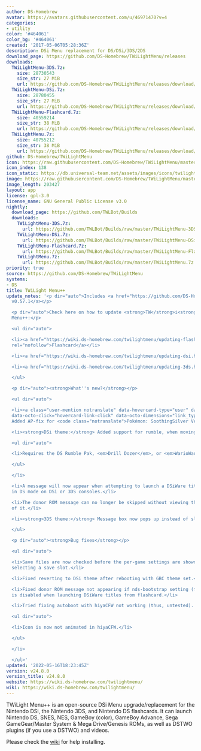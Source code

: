 ```yaml
---
author: DS-Homebrew
avatar: https://avatars.githubusercontent.com/u/46971470?v=4
categories:
- utility
color: '#464061'
color_bg: '#464061'
created: '2017-05-06T05:28:36Z'
description: DSi Menu replacement for DS/DSi/3DS/2DS
download_page: https://github.com/DS-Homebrew/TWiLightMenu/releases
downloads:
  TWiLightMenu-3DS.7z:
    size: 28730543
    size_str: 27 MiB
    url: https://github.com/DS-Homebrew/TWiLightMenu/releases/download/v24.8.0/TWiLightMenu-3DS.7z
  TWiLightMenu-DSi.7z:
    size: 28780455
    size_str: 27 MiB
    url: https://github.com/DS-Homebrew/TWiLightMenu/releases/download/v24.8.0/TWiLightMenu-DSi.7z
  TWiLightMenu-Flashcard.7z:
    size: 40559214
    size_str: 38 MiB
    url: https://github.com/DS-Homebrew/TWiLightMenu/releases/download/v24.8.0/TWiLightMenu-Flashcard.7z
  TWiLightMenu.7z:
    size: 40755212
    size_str: 38 MiB
    url: https://github.com/DS-Homebrew/TWiLightMenu/releases/download/v24.8.0/TWiLightMenu.7z
github: DS-Homebrew/TWiLightMenu
icon: https://raw.githubusercontent.com/DS-Homebrew/TWiLightMenu/master/booter/Twilight%2B%2B-animated%20icon-fix.gif
icon_index: 138
icon_static: https://db.universal-team.net/assets/images/icons/twilight-menu.png
image: https://raw.githubusercontent.com/DS-Homebrew/TWiLightMenu/master/logo.png
image_length: 203427
layout: app
license: gpl-3.0
license_name: GNU General Public License v3.0
nightly:
  download_page: https://github.com/TWLBot/Builds
  downloads:
    TWiLightMenu-3DS.7z:
      url: https://github.com/TWLBot/Builds/raw/master/TWiLightMenu-3DS.7z
    TWiLightMenu-DSi.7z:
      url: https://github.com/TWLBot/Builds/raw/master/TWiLightMenu-DSi.7z
    TWiLightMenu-Flashcard.7z:
      url: https://github.com/TWLBot/Builds/raw/master/TWiLightMenu-Flashcard.7z
    TWiLightMenu.7z:
      url: https://github.com/TWLBot/Builds/raw/master/TWiLightMenu.7z
priority: true
source: https://github.com/DS-Homebrew/TWiLightMenu
systems:
- DS
title: TWiLight Menu++
update_notes: '<p dir="auto">Includes <a href="https://github.com/DS-Homebrew/nds-bootstrap/releases/tag/v0.57.1">nds-bootstrap
  v0.57.1</a></p>

  <p dir="auto">Check here on how to update <strong>TW</strong>i<strong>L</strong>ight
  Menu++:</p>

  <ul dir="auto">

  <li><a href="https://wiki.ds-homebrew.com/twilightmenu/updating-flashcard.html"
  rel="nofollow">Flashcard</a></li>

  <li><a href="https://wiki.ds-homebrew.com/twilightmenu/updating-dsi.html" rel="nofollow">DSi</a></li>

  <li><a href="https://wiki.ds-homebrew.com/twilightmenu/updating-3ds.html" rel="nofollow">3DS</a></li>

  </ul>

  <p dir="auto"><strong>What''s new?</strong></p>

  <ul dir="auto">

  <li><a class="user-mention notranslate" data-hovercard-type="user" data-hovercard-url="/users/DeadSkullzJr/hovercard"
  data-octo-click="hovercard-link-click" data-octo-dimensions="link_type:self" href="https://github.com/DeadSkullzJr">@DeadSkullzJr</a>:
  Added AP-fix for <code class="notranslate">Pokémon: SoothingSilver Version (v1.2.0)</code>.</li>

  <li><strong>DSi theme:</strong> Added support for rumble, when moving the cursor!

  <ul dir="auto">

  <li>Requires the DS Rumble Pak, <em>Drill Dozer</em>, or <em>WarioWare: Twisted</em>.</li>

  </ul>

  </li>

  <li>A message will now appear when attempting to launch a DSiWare title from a flashcard
  in DS mode on DSi or 3DS consoles.</li>

  <li>The donor ROM message can no longer be skipped without viewing the second page
  of it.</li>

  <li><strong>3DS theme:</strong> Message box now pops up instead of sliding in.</li>

  </ul>

  <p dir="auto"><strong>Bug fixes</strong></p>

  <ul dir="auto">

  <li>Save files are now checked before the per-game settings are shown, instead of
  selecting a save slot.</li>

  <li>Fixed reverting to DSi theme after rebooting with GBC theme set.</li>

  <li>Fixed donor ROM message not appearing if nds-bootstrap setting (for DS games)
  is disabled when launching DSiWare titles from flashcard.</li>

  <li>Tried fixing autoboot with hiyaCFW not working (thus, untested).

  <ul dir="auto">

  <li>Icon is now not animated in hiyaCFW.</li>

  </ul>

  </li>

  </ul>'
updated: '2022-05-16T18:23:45Z'
version: v24.8.0
version_title: v24.8.0
website: https://wiki.ds-homebrew.com/twilightmenu/
wiki: https://wiki.ds-homebrew.com/twilightmenu/
---
```

TWiLight Menu++ is an open-source DSi Menu upgrade/replacement for the Nintendo DSi, the Nintendo 3DS, and Nintendo DS flashcards. It can launch Nintendo DS, SNES, NES, GameBoy (color), GameBoy Advance, Sega GameGear/Master System & Mega Drive/Genesis ROMs, as well as DSTWO plugins (if you use a DSTWO) and videos.

Please check the [wiki](https://wiki.ds-homebrew.com/twilightmenu/) for help installing.